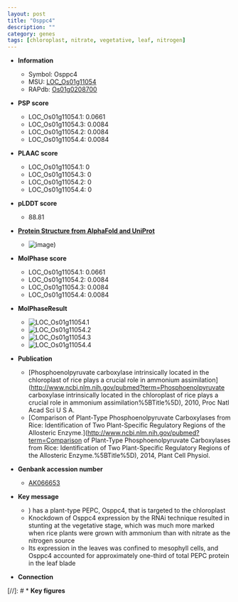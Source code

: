 ```yaml
---
layout: post
title: "Osppc4"
description: ""
category: genes
tags: [chloroplast, nitrate, vegetative, leaf, nitrogen]
---
```


* **Information**  
    + Symbol: Osppc4  
    + MSU: [LOC_Os01g11054](http://rice.plantbiology.msu.edu/cgi-bin/ORF_infopage.cgi?orf=LOC_Os01g11054)  
    + RAPdb: [Os01g0208700](http://rapdb.dna.affrc.go.jp/viewer/gbrowse_details/irgsp1?name=Os01g0208700)  

* **PSP score**  
    + LOC_Os01g11054.1: 0.0661 
    + LOC_Os01g11054.3: 0.0084 
    + LOC_Os01g11054.2: 0.0084 
    + LOC_Os01g11054.4: 0.0084 

* **PLAAC score**  
    + LOC_Os01g11054.1: 0 
    + LOC_Os01g11054.3: 0 
    + LOC_Os01g11054.2: 0 
    + LOC_Os01g11054.4: 0 

* **pLDDT score**
    + 88.81

* **[Protein Structure from AlphaFold and UniProt](https://www.uniprot.org/uniprotkb/Q5QNA5/entry#structure)**
    + ![image](https://ricepsp.github.io/images/Q5/AF-Q5QNA5-F1.png))

* **MolPhase score**
    + LOC_Os01g11054.1: 0.0661
    + LOC_Os01g11054.2: 0.0084
    + LOC_Os01g11054.3: 0.0084
    + LOC_Os01g11054.4: 0.0084

* **MolPhaseResult**
    + ![LOC_Os01g11054.1](https://ricepsp.github.io/pictures/LOC_Os01g/LOC_Os01g11054.1.png)
    + ![LOC_Os01g11054.2](https://ricepsp.github.io/pictures/LOC_Os01g/LOC_Os01g11054.2.png)
    + ![LOC_Os01g11054.3](https://ricepsp.github.io/pictures/LOC_Os01g/LOC_Os01g11054.3.png)
    + ![LOC_Os01g11054.4](https://ricepsp.github.io/pictures/LOC_Os01g/LOC_Os01g11054.4.png)

* **Publication**  
    + [Phosphoenolpyruvate carboxylase intrinsically located in the chloroplast of rice plays a crucial role in ammonium assimilation](http://www.ncbi.nlm.nih.gov/pubmed?term=Phosphoenolpyruvate carboxylase intrinsically located in the chloroplast of rice plays a crucial role in ammonium assimilation%5BTitle%5D), 2010, Proc Natl Acad Sci U S A.
    + [Comparison of Plant-Type Phosphoenolpyruvate Carboxylases from Rice: Identification of Two Plant-Specific Regulatory Regions of the Allosteric Enzyme.](http://www.ncbi.nlm.nih.gov/pubmed?term=Comparison of Plant-Type Phosphoenolpyruvate Carboxylases from Rice: Identification of Two Plant-Specific Regulatory Regions of the Allosteric Enzyme.%5BTitle%5D), 2014, Plant Cell Physiol.

* **Genbank accession number**  
    + [AK066653](http://www.ncbi.nlm.nih.gov/nuccore/AK066653)

* **Key message**  
    + ) has a plant-type PEPC, Osppc4, that is targeted to the chloroplast
    + Knockdown of Osppc4 expression by the RNAi technique resulted in stunting at the vegetative stage, which was much more marked when rice plants were grown with ammonium than with nitrate as the nitrogen source
    + Its expression in the leaves was confined to mesophyll cells, and Osppc4 accounted for approximately one-third of total PEPC protein in the leaf blade

* **Connection**  

[//]: # * **Key figures**  


